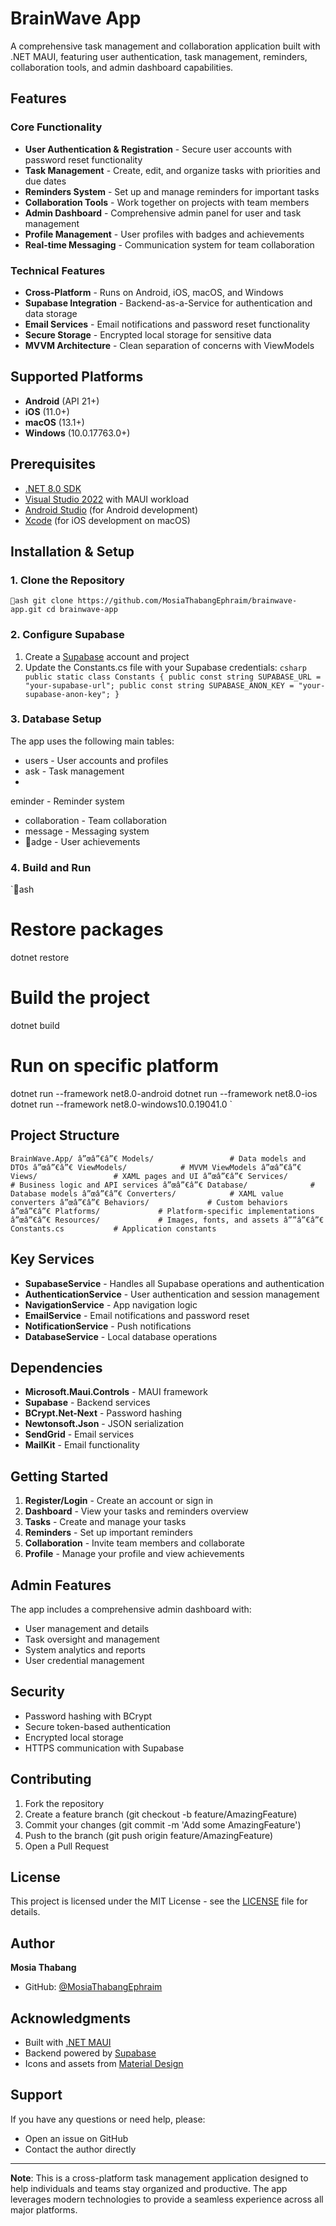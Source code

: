 ﻿# BrainWave App

A comprehensive task management and collaboration application built with .NET MAUI, featuring user authentication, task management, reminders, collaboration tools, and admin dashboard capabilities.

## Features

### Core Functionality
- **User Authentication & Registration** - Secure user accounts with password reset functionality
- **Task Management** - Create, edit, and organize tasks with priorities and due dates
- **Reminders System** - Set up and manage reminders for important tasks
- **Collaboration Tools** - Work together on projects with team members
- **Admin Dashboard** - Comprehensive admin panel for user and task management
- **Profile Management** - User profiles with badges and achievements
- **Real-time Messaging** - Communication system for team collaboration

### Technical Features
- **Cross-Platform** - Runs on Android, iOS, macOS, and Windows
- **Supabase Integration** - Backend-as-a-Service for authentication and data storage
- **Email Services** - Email notifications and password reset functionality
- **Secure Storage** - Encrypted local storage for sensitive data
- **MVVM Architecture** - Clean separation of concerns with ViewModels

## Supported Platforms

- **Android** (API 21+)
- **iOS** (11.0+)
- **macOS** (13.1+)
- **Windows** (10.0.17763.0+)

## Prerequisites

- [.NET 8.0 SDK](https://dotnet.microsoft.com/download/dotnet/8.0)
- [Visual Studio 2022](https://visualstudio.microsoft.com/vs/) with MAUI workload
- [Android Studio](https://developer.android.com/studio) (for Android development)
- [Xcode](https://developer.apple.com/xcode/) (for iOS development on macOS)

## Installation & Setup

### 1. Clone the Repository
`ash
git clone https://github.com/MosiaThabangEphraim/brainwave-app.git
cd brainwave-app
`

### 2. Configure Supabase
1. Create a [Supabase](https://supabase.com) account and project
2. Update the Constants.cs file with your Supabase credentials:
`csharp
public static class Constants
{
    public const string SUPABASE_URL = "your-supabase-url";
    public const string SUPABASE_ANON_KEY = "your-supabase-anon-key";
}
`

### 3. Database Setup
The app uses the following main tables:
- users - User accounts and profiles
- 	ask - Task management
- eminder - Reminder system
- collaboration - Team collaboration
- message - Messaging system
- adge - User achievements

### 4. Build and Run
`ash
# Restore packages
dotnet restore

# Build the project
dotnet build

# Run on specific platform
dotnet run --framework net8.0-android
dotnet run --framework net8.0-ios
dotnet run --framework net8.0-windows10.0.19041.0
`

## Project Structure

`
BrainWave.App/
â”œâ”€â”€ Models/                 # Data models and DTOs
â”œâ”€â”€ ViewModels/            # MVVM ViewModels
â”œâ”€â”€ Views/                 # XAML pages and UI
â”œâ”€â”€ Services/              # Business logic and API services
â”œâ”€â”€ Database/              # Database models
â”œâ”€â”€ Converters/            # XAML value converters
â”œâ”€â”€ Behaviors/             # Custom behaviors
â”œâ”€â”€ Platforms/             # Platform-specific implementations
â”œâ”€â”€ Resources/             # Images, fonts, and assets
â””â”€â”€ Constants.cs           # Application constants
`

## Key Services

- **SupabaseService** - Handles all Supabase operations and authentication
- **AuthenticationService** - User authentication and session management
- **NavigationService** - App navigation logic
- **EmailService** - Email notifications and password reset
- **NotificationService** - Push notifications
- **DatabaseService** - Local database operations

## Dependencies

- **Microsoft.Maui.Controls** - MAUI framework
- **Supabase** - Backend services
- **BCrypt.Net-Next** - Password hashing
- **Newtonsoft.Json** - JSON serialization
- **SendGrid** - Email services
- **MailKit** - Email functionality

## Getting Started

1. **Register/Login** - Create an account or sign in
2. **Dashboard** - View your tasks and reminders overview
3. **Tasks** - Create and manage your tasks
4. **Reminders** - Set up important reminders
5. **Collaboration** - Invite team members and collaborate
6. **Profile** - Manage your profile and view achievements

## Admin Features

The app includes a comprehensive admin dashboard with:
- User management and details
- Task oversight and management
- System analytics and reports
- User credential management

## Security

- Password hashing with BCrypt
- Secure token-based authentication
- Encrypted local storage
- HTTPS communication with Supabase

## Contributing

1. Fork the repository
2. Create a feature branch (git checkout -b feature/AmazingFeature)
3. Commit your changes (git commit -m 'Add some AmazingFeature')
4. Push to the branch (git push origin feature/AmazingFeature)
5. Open a Pull Request

## License

This project is licensed under the MIT License - see the [LICENSE](LICENSE) file for details.

## Author

**Mosia Thabang**
- GitHub: [@MosiaThabangEphraim](https://github.com/MosiaThabangEphraim)

## Acknowledgments

- Built with [.NET MAUI](https://docs.microsoft.com/en-us/dotnet/maui/)
- Backend powered by [Supabase](https://supabase.com/)
- Icons and assets from [Material Design](https://material.io/)

## Support

If you have any questions or need help, please:
- Open an issue on GitHub
- Contact the author directly

---

**Note**: This is a cross-platform task management application designed to help individuals and teams stay organized and productive. The app leverages modern technologies to provide a seamless experience across all major platforms.
